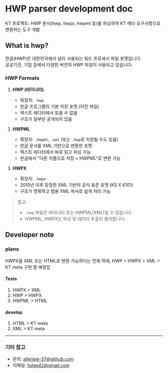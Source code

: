 # HWP parser development doc

KT 프로젝트: HWP 문서(hwp, hwpx, hwpml 등)를 파싱하여 KT 메타 요구사항으로 변환하는 도구 개발

## What is hwp?

한글(HWP)은 대한민국에서 널리 사용되는 워드 프로세서 파일 포맷입니다.  
공공기관, 기업 등에서 다양한 버전의 HWP 파일이 사용되고 있습니다.

### HWP Formats

1. **HWP (바이너리)**

   - 확장자: `.hwp`
   - 한글 프로그램의 기본 저장 포맷 (이진 파일)
   - 텍스트 에디터에서 읽을 수 없음
   - 구조가 일부만 공개되어 있음

2. **HWPML**

   - 확장자: `.hwpml`, `.xml` (또는 `.hwp`로 저장될 수도 있음)
   - 한글 문서를 XML 기반으로 변환한 포맷
   - 텍스트 에디터에서 바로 읽고 파싱 가능
   - 한글에서 "다른 이름으로 저장 > HWPML"로 변환 가능

3. **HWPX**
   - 확장자: `.hwpx`
   - 2010년 이후 등장한 XML 기반의 공식 표준 포맷 (KS X 6101)
   - 구조가 명확하고 범용 XML 파서로 쉽게 처리 가능

> 참고:
>
> - `.hwp` 파일은 바이너리 또는 HWPML(XML)일 수 있습니다.
> - HWPML, HWPX는 파싱 및 데이터 추출이 용이합니다.

## Developer note

### plans

HWPX를 XML 또는 HTML로 변환 가능하다는 전제 하에,
HWP > HWPX > XML > KT meta 구현 할 예정임

#### Tests

1. HWPX > XML
2. HWP > HWPX
3. HWPML > HTML

#### develop

1. HTML > KT meta
2. XML > KT meta

---

### 기타 참고

- 문의: allenlee-37@github.com
- 이메일: hxlee42@gmail.com
